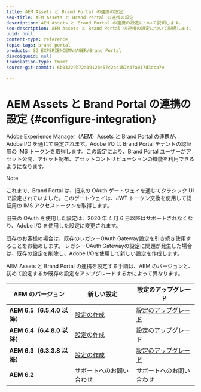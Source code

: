 ```yaml
---
title: AEM Assets と Brand Portal の連携の設定
seo-title: AEM Assets と Brand Portal の連携の設定
description: AEM Assets と Brand Portal の連携の設定について説明します。
seo-description: AEM Assets と Brand Portal の連携の設定について説明します。
uuid: null
content-type: reference
topic-tags: brand-portal
products: SG_EXPERIENCEMANAGER/Brand_Portal
discoiquuid: null
translation-type: tm+mt
source-git-commit: 6b03229b72a1912be57c2bc1b7e47a017d3dca7e

---
```



# AEM Assets と Brand Portal の連携の設定 {#configure-integration}

Adobe Experience Manager（AEM）Assets と Brand Portal の連携が、Adobe I/O を通じて設定されます。Adobe I/O は Brand Portal テナントの認証用の IMS トークンを取得します。この設定により、Brand Portal ユーザーがアセット公開、アセット配布、アセットコントリビューションの機能を利用できるようになります。

>[!NOTE]
>
>これまで、Brand Portal は、旧来の OAuth ゲートウェイを通じてクラシック UI で設定されていました。このゲートウェイは、JWT トークン交換を使用して認証用の IMS アクセストークンを取得します。
>
>旧来の OAuth を使用した設定は、2020 年 4 月 6 日以降はサポートされなくなり、Adobe I/O を使用した設定に変更されます。
>
>既存のお客様の場合は、既存のレガシーOAuth Gateway設定を引き続き使用することをお勧めします。 レガシーOAuth Gatewayの設定に問題が発生した場合は、既存の設定を削除し、Adobe I/Oを使用して新しい設定を作成します。


AEM Assets と Brand Portal の連携を設定する手順は、AEM のバージョンと、初めて設定するか既存の設定をアップグレードするかによって異なります。

| **AEM のバージョン** | **新しい設定** | **設定のアップグレード** |
|---|---|---|
| **AEM 6.5（6.5.4.0 以降）** | [ 設定の作成](https://docs.adobe.com/content/help/en/experience-manager-65/assets/brandportal/configure-aem-assets-with-brand-portal.html) | [設定のアップグレード](https://docs.adobe.com/content/help/en/experience-manager-65/assets/brandportal/configure-aem-assets-with-brand-portal.html#upgrade-integration-65) |
| **AEM 6.4（6.4.8.0 以降）** | [ 設定の作成](https://docs.adobe.com/content/help/en/experience-manager-64/assets/brandportal/configure-aem-assets-with-brand-portal.html) | [設定のアップグレード](https://docs.adobe.com/content/help/en/experience-manager-64/assets/brandportal/configure-aem-assets-with-brand-portal.html#upgrade-integration-64) |
| **AEM 6.3（6.3.3.8 以降）** | [ 設定の作成](https://helpx.adobe.com/experience-manager/6-3/assets/using/brand-portal-configuring-integration.html) | [設定のアップグレード](https://helpx.adobe.com/experience-manager/6-3/assets/using/brand-portal-configuring-integration.html#Upgradeconfiguration) |
| **AEM 6.2** | サポートへのお問い合わせ | サポートへのお問い合わせ |


<!--
   Comment Type: draft

   <li> </li>
   -->

<!--
   Comment Type: draft

   <li>Step text</li>
   -->
